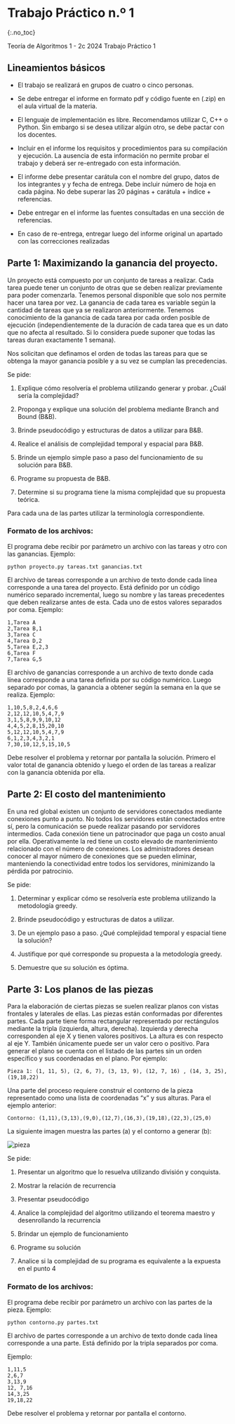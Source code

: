 Trabajo Práctico n.º 1
======================
{:.no_toc}

Teoría de Algoritmos 1 - 2c 2024
Trabajo Práctico 1

## Lineamientos básicos

- El trabajo se realizará en grupos de cuatro o cinco personas.

- Se debe entregar el informe en formato pdf y código fuente en (.zip) en el aula virtual de la materia.

- El lenguaje de implementación es libre. Recomendamos utilizar C, C++ o Python. Sin embargo si se desea utilizar algún otro, se debe pactar con los docentes.

- Incluir en el informe los requisitos y procedimientos para su compilación y ejecución. La ausencia de esta información no permite probar el trabajo y deberá ser re-entregado con esta información.

- El informe debe presentar carátula con el nombre del grupo, datos de los integrantes y  y fecha de entrega. Debe incluir número de hoja en cada página. No debe superar las 20 páginas + carátula + índice + referencias.

- Debe entregar en el informe las fuentes consultadas en una sección de referencias.

- En caso de re-entrega, entregar luego del informe original un apartado con las correcciones realizadas

## Parte 1: Maximizando la ganancia del proyecto. 

Un proyecto está compuesto por un conjunto de tareas a realizar. Cada tarea puede tener un conjunto de otras que se deben realizar previamente para poder comenzarla. Tenemos personal disponible que solo nos permite hacer una tarea por vez. La ganancia de cada tarea es variable según la cantidad de tareas que ya se realizaron anteriormente. Tenemos conocimiento de la ganancia de cada tarea por cada orden posible de ejecución (independientemente de la duración de cada tarea que es un dato que no afecta al resultado. Si lo considera puede suponer que todas las tareas duran exactamente 1 semana).

Nos solicitan que definamos el orden de todas las tareas para que se obtenga la mayor ganancia posible y a su vez se cumplan las precedencias.

Se pide:

1.  Explique cómo resolvería el problema utilizando generar y probar. ¿Cuál sería la complejidad?

1.  Proponga y explique una solución del problema mediante Branch and Bound (B&B).

1.  Brinde pseudocódigo y estructuras de datos a utilizar para B&B.

1.  Realice el análisis de complejidad temporal y espacial para B&B.

1.  Brinde un ejemplo simple paso a paso del funcionamiento de su solución para B&B.

1.  Programe su propuesta de B&B.

1.  Determine si su programa tiene la misma complejidad que su propuesta teórica.

Para cada una de las partes utilizar la terminología correspondiente.

### Formato de los archivos:

El programa debe recibir por parámetro un archivo con las tareas y otro con las ganancias. Ejemplo:

	python proyecto.py tareas.txt ganancias.txt

El archivo de tareas corresponde a un archivo de texto donde cada línea corresponde a una tarea del proyecto. Está definido por un código numérico separado incremental, luego su nombre y las tareas precedentes que deben realizarse antes de esta. Cada uno de estos valores separados por coma.
Ejemplo:

	1,Tarea A 
	2,Tarea B,1
	3,Tarea C
	4,Tarea D,2
	5,Tarea E,2,3
	6,Tarea F
	7,Tarea G,5

El archivo de ganancias corresponde a un archivo de texto donde cada línea corresponde a una tarea definida por su código numérico. Luego separado por comas, la ganancia a obtener según la semana en la que se realiza.
Ejemplo:

	1,10,5,8,2,4,6,6
	2,12,12,10,5,4,7,9
	3,1,5,8,9,9,10,12
	4,4,5,2,8,15,20,10
	5,12,12,10,5,4,7,9
	6,1,2,3,4,3,2,1
	7,30,10,12,5,15,10,5


Debe resolver el problema y retornar por pantalla la solución. Primero el valor total de ganancia obtenido y luego el orden de las tareas a realizar con la ganancia obtenida por ella.

## Parte 2: El costo del mantenimiento 

En una red global existen un conjunto de servidores conectados mediante conexiones punto a punto. No todos los servidores están conectados entre sí, pero la comunicación se puede realizar pasando por servidores intermedios. Cada conexión tiene un patrocinador que paga un costo anual por ella. Operativamente la red tiene un costo elevado de mantenimiento relacionado con el número de conexiones. Los administradores desean conocer al mayor número de conexiones que se pueden eliminar, manteniendo la conectividad entre todos los servidores, minimizando la pérdida por patrocinio.

Se pide:

1.  Determinar y explicar cómo se resolvería este problema utilizando la metodología greedy.

1.  Brinde pseudocódigo y estructuras de datos a utilizar.

1.  De un ejemplo paso a paso. ¿Qué complejidad temporal y espacial tiene la solución?

1.  Justifique por qué corresponde su propuesta a la metodología greedy.

1.  Demuestre que su solución es óptima.


## Parte 3: Los planos de las piezas 

Para la elaboración de ciertas piezas se suelen realizar planos con vistas frontales y laterales de ellas. Las piezas están conformadas por diferentes partes. Cada parte tiene forma rectangular representado por rectángulos mediante la tripla (izquierda, altura, derecha). Izquierda y derecha corresponden al eje X y tienen valores positivos. La altura es con respecto al eje Y. También únicamente puede ser un valor cero o positivo. Para generar el plano se cuenta con el listado de las partes sin un orden específico y sus coordenadas en el plano.
Por ejemplo:

	Pieza 1: (1, 11, 5), (2, 6, 7), (3, 13, 9), (12, 7, 16) , (14, 3, 25), (19,18,22)  

Una parte del proceso requiere construir el contorno de la pieza representado como una lista de coordenadas “x” y sus alturas.
Para el ejemplo anterior:

	Contorno: (1,11),(3,13),(9,0),(12,7),(16,3),(19,18),(22,3),(25,0)

La siguiente imagen muestra las partes (a) y el contorno a generar (b):


![pieza](/tda/images/skyline.png)

Se pide:

1. Presentar un algoritmo que lo resuelva utilizando división y conquista.

1. Mostrar la relación de recurrencia

1. Presentar pseudocódigo

1. Analice la complejidad del algoritmo utilizando el teorema maestro y desenrollando la recurrencia

1. Brindar un ejemplo de funcionamiento

1. Programe su solución

1. Analice si la complejidad de su programa es equivalente a la expuesta en el punto 4


### Formato de los archivos:

El programa debe recibir por parámetro un archivo con las partes de la pieza. Ejemplo:

	python contorno.py partes.txt

El archivo de partes corresponde a un archivo de texto donde cada línea corresponde a una parte. Está definido por la tripla separados por coma. 

Ejemplo:

	1,11,5
	2,6,7
	3,13,9
	12, 7,16
	14,3,25
	19,18,22

Debe resolver el problema y retornar por pantalla el contorno. 
